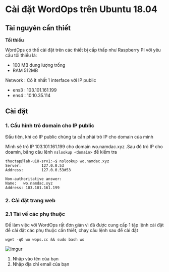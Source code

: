 # Cài đặt WordOps trên Ubuntu 18.04

## Tài nguyên cần thiết
**Tối thiểu**

WordOps có thể cài đặt trên các thiết bị cấp thấp như Raspberry PI với yêu cầu tối thiểu là:
 * 100 MB dung lượng trống
 * RAM 512MB

Network : Có ít nhất 1 interface với IP public
 * ens3 : 103.101.161.199
 * ens4 : 10.10.35.114

## Cài đặt
### 1. Cấu hình trỏ domain cho IP public
Đầu tiên, khi có IP public chúng ta cần phải trỏ IP cho domain của mình

Mình sẽ trỏ IP 103.101.161.199 cho domain wo.namdac.xyz .Sau đó trỏ IP cho doamin, bằng câu lênh `nslookup <domain>` để kiểm tra

```
thuctap@lab-u18-srv1:~$ nslookup wo.namdac.xyz
Server:         127.0.0.53
Address:        127.0.0.53#53

Non-authoritative answer:
Name:   wo.namdac.xyz
Address: 103.101.161.199
```

### 2. Cài đặt trang web

### 2.1 Tải về các phụ thuộc
Để làm việc với WordOps rất đơn giản vì đã được cung cấp 1 tập lệnh cài đặt để cài đặt các phụ thuộc cần thiết, chạy câu lệnh sau để cài đặt

`wget -qO wo wops.cc && sudo bash wo`

![Imgur](https://i.imgur.com/FexqIO1.png)

  1. Nhập vào tên của bạn
  2. Nhập địa chỉ email của bạn

